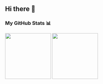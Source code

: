 ## Hi there 👋
### My GitHub Stats 📊
<img src="https://github-readme-stats.vercel.app/api?username=hadinah&show_icons=true&theme=synthwave&hide=issues" height="150"/>
<img src="https://github-readme-stats.vercel.app/api/top-langs/?username=hadinah&hide_progress=true&layout=compact&theme=synthwave" height="150"/>
<!--
**hadinah/hadinah** is a ✨ _special_ ✨ repository because its `README.md` (this file) appears on your GitHub profile.

Here are some ideas to get you started:

- 🔭 I’m currently working on ...
- 🌱 I’m currently learning ...
- 👯 I’m looking to collaborate on ...
- 🤔 I’m looking for help with ...
- 💬 Ask me about ...
- 📫 How to reach me: ...
- 😄 Pronouns: ...
- ⚡ Fun fact: ...
-->
